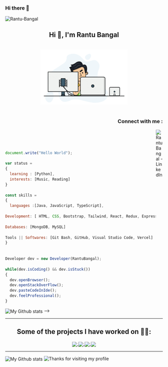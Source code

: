 ### Hi there 👋

<p align="left"> <img src="https://komarev.com/ghpvc/?username=RantuBangal" alt="Rantu-Bangal" /> </p>

<h2 align="center">Hi 👋, I'm Rantu Bangal</h1>
<p align="center">
<br><img src="https://github.com/RantuBangal/RantuBangal/blob/main/hadder.gif" width="280px"><br><br>
</p>
<h3 align="right">Connect with me :</h3>
<a href="www.linkedin.com/in/rantu-bangal">
  <img align="right" alt="Rantu Bangal - LinkedIn" width="22px" src="https://upload.wikimedia.org/wikipedia/commons/thumb/e/e9/Linkedin_icon.svg/256px-Linkedin_icon.svg.png"/>
</a>
<br/>
<br/>



```js

document.write("Hello World");

var status = 
{ 
  learning : [Python],
  interests: [Music, Reading]
}

const skills = 
{
  languages :[Java, JavaScript, TypeScript],
  
Development: [ HTML, CSS, Bootstrap, Tailwind, React, Redux, Express, Chakra UI ]

Databases: [MongoDB, MySQL]

Tools || Softwares: [Git Bash, GitHub, Visual Studio Code, Vercel]
}


Developer dev = new Developer(RantuBangal);

while(dev.isCoding() && dev.isStuck())  
{
  dev.openBrowser();
  dev.openStackOverFlow();
  dev.pasteCodeInIde();
  dev.feelProfessional();
}


```

 <img alt="My Github stats" align="center" border-radius="40px" width="800px" height="200px" src="https://github-readme-stats.vercel.app/api?username=RantuBangal&count_private=true&show_icons=true&hide_border=true&theme=react" href="https://github.com/RantuBangal"/> -->


---


<h2 align="center">Some of the projects I have worked on 👨‍💻:</h2>


<center>
<a href="https://github.com/RantuBangal/web-dev-ratna-8765">
  <img align="center" src="https://github-readme-stats.vercel.app/api/pin/?username=RantuBangal&repo=web-dev-ratna-8765&theme=ayu-mirage&layout=compact" />
</a>
<a href="https://github.com/heyasif/logic-alchemist-5678">
  <img align="center" src="https://github-readme-stats.vercel.app/api/pin/?username=RantuBangal&repo=logic-alchemist-5678&theme=ayu-mirage&layout=compact" />
</a>
<a href="https://github.com/Hari3199/innovative-byte-6543/tree/main/Bootstrap">
  <img align="center" src="https://github-readme-stats.vercel.app/api/pin/?username=RantuBangal&repo=Bootstrap&theme=react&layout=compact" />
</a>
<a href="https://github.com/Hari3199/innovative-byte-6543">
  <img align="center" src="https://github-readme-stats.vercel.app/api/pin/?username=RantuBangal&repo=innovative-byte-6543&theme=react&layout=compact" />
</a>
</center>


---

<img alt="My Github stats" align="center" border-radius="40px" width="800px" height="200px" src="https://github-readme-streak-stats.herokuapp.com/?user=RantuBangal&theme=react&layout=compact" alt="saurav-ganguly" />
<img height="120" alt="Thanks for visiting my profile" width="100%" src="https://github.com/dibyendu415/dibyendu415/blob/master/marquee.svg" />


